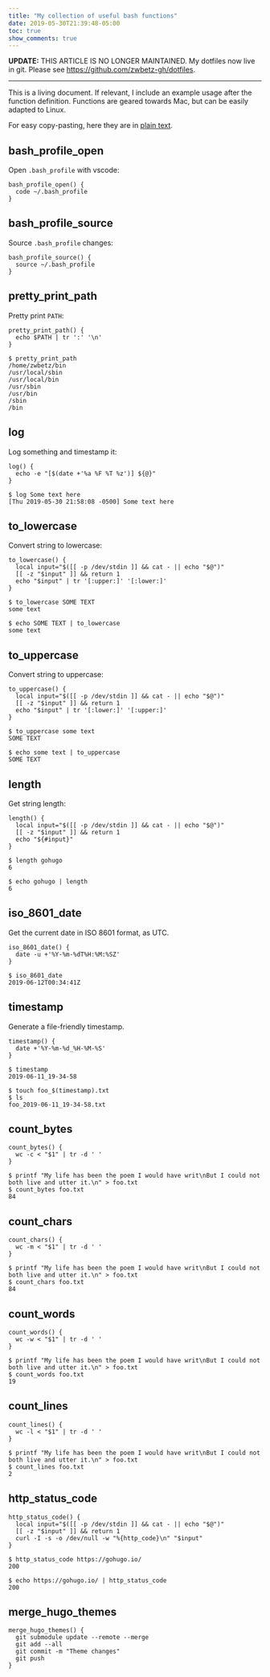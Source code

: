 ```yaml
---
title: "My collection of useful bash functions"
date: 2019-05-30T21:39:48-05:00
toc: true
show_comments: true
---
```


**UPDATE:** THIS ARTICLE IS NO LONGER MAINTAINED. My dotfiles now live in git. Please see <https://github.com/zwbetz-gh/dotfiles>.

---

This is a living document. If relevant, I include an example usage after the function definition. Functions are geared towards Mac, but can be easily adapted to Linux. 

<!-- UPDATE THIS WHEN ADDING A NEW FUNC -->
For easy copy-pasting, here they are in [plain text](/dotfiles). 

## bash_profile_open

Open `.bash_profile` with vscode:

```
bash_profile_open() {
  code ~/.bash_profile
}
```

## bash_profile_source

Source `.bash_profile` changes:

```
bash_profile_source() {
  source ~/.bash_profile
}
```

## pretty_print_path

Pretty print `PATH`:

```
pretty_print_path() {
  echo $PATH | tr ':' '\n'
}
```

```
$ pretty_print_path
/home/zwbetz/bin
/usr/local/sbin
/usr/local/bin
/usr/sbin
/usr/bin
/sbin
/bin
```

## log

Log something and timestamp it:

```
log() {
  echo -e "[$(date +'%a %F %T %z')] ${@}"
}
```

```
$ log Some text here
[Thu 2019-05-30 21:58:08 -0500] Some text here
```

## to_lowercase

Convert string to lowercase:

```
to_lowercase() {
  local input="$([[ -p /dev/stdin ]] && cat - || echo "$@")"
  [[ -z "$input" ]] && return 1 
  echo "$input" | tr '[:upper:]' '[:lower:]' 
}
```

```
$ to_lowercase SOME TEXT
some text
```

```
$ echo SOME TEXT | to_lowercase 
some text
```

## to_uppercase

Convert string to uppercase:

```
to_uppercase() {
  local input="$([[ -p /dev/stdin ]] && cat - || echo "$@")"
  [[ -z "$input" ]] && return 1 
  echo "$input" | tr '[:lower:]' '[:upper:]' 
}
```

```
$ to_uppercase some text
SOME TEXT
```

```
$ echo some text | to_uppercase 
SOME TEXT
```

## length

Get string length:

```
length() {
  local input="$([[ -p /dev/stdin ]] && cat - || echo "$@")"
  [[ -z "$input" ]] && return 1 
  echo "${#input}"
}
```

```
$ length gohugo
6
```

```
$ echo gohugo | length 
6
```

## iso_8601_date

Get the current date in ISO 8601 format, as UTC.  

```
iso_8601_date() {
  date -u +'%Y-%m-%dT%H:%M:%SZ'
}
```

```
$ iso_8601_date
2019-06-12T00:34:41Z
```

## timestamp

Generate a file-friendly timestamp. 

```
timestamp() {
  date +'%Y-%m-%d_%H-%M-%S'
}
```

```
$ timestamp
2019-06-11_19-34-58
```

```
$ touch foo_$(timestamp).txt
$ ls
foo_2019-06-11_19-34-58.txt
```

## count_bytes

```
count_bytes() {
  wc -c < "$1" | tr -d ' '
}
```

```
$ printf "My life has been the poem I would have writ\nBut I could not both live and utter it.\n" > foo.txt
$ count_bytes foo.txt
84
```

## count_chars

```
count_chars() {
  wc -m < "$1" | tr -d ' '
}
```

```
$ printf "My life has been the poem I would have writ\nBut I could not both live and utter it.\n" > foo.txt
$ count_chars foo.txt
84
```

## count_words

```
count_words() {
  wc -w < "$1" | tr -d ' '
}
```

```
$ printf "My life has been the poem I would have writ\nBut I could not both live and utter it.\n" > foo.txt
$ count_words foo.txt
19
```

## count_lines

```
count_lines() {
  wc -l < "$1" | tr -d ' '
}
```

```
$ printf "My life has been the poem I would have writ\nBut I could not both live and utter it.\n" > foo.txt
$ count_lines foo.txt
2
```

## http_status_code

```
http_status_code() {
  local input="$([[ -p /dev/stdin ]] && cat - || echo "$@")"
  [[ -z "$input" ]] && return 1
  curl -I -s -o /dev/null -w "%{http_code}\n" "$input"
}
```

```
$ http_status_code https://gohugo.io/
200
```

```
$ echo https://gohugo.io/ | http_status_code
200
```

## merge_hugo_themes 

```
merge_hugo_themes() {
  git submodule update --remote --merge
  git add --all 
  git commit -m "Theme changes" 
  git push 
}
```
